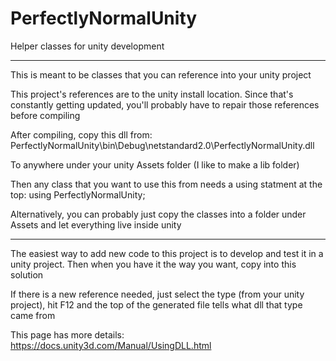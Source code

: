 # PerfectlyNormalUnity
Helper classes for unity development

---------------------------------

This is meant to be classes that you can reference into your unity project

This project's references are to the unity install location.  Since that's constantly getting updated, you'll probably have to repair those references before compiling

After compiling, copy this dll from:
PerfectlyNormalUnity\bin\Debug\netstandard2.0\PerfectlyNormalUnity.dll

To anywhere under your unity Assets folder (I like to make a lib folder)

Then any class that you want to use this from needs a using statment at the top:
using PerfectlyNormalUnity;

Alternatively, you can probably just copy the classes into a folder under Assets and let everything live inside unity

---------------------------------

The easiest way to add new code to this project is to develop and test it in a unity project.  Then when you have it the way you want, copy into this solution

If there is a new reference needed, just select the type (from your unity project), hit F12 and the top of the generated file tells what dll that type came from

This page has more details:
https://docs.unity3d.com/Manual/UsingDLL.html
